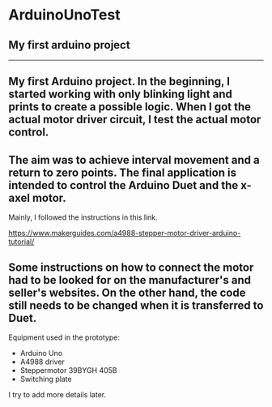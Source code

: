 # ArduinoUnoTest
## My first arduino project
---

My first Arduino project. In the beginning, I started working with only blinking light and prints to create a possible logic. When I got the actual motor driver circuit, I test the actual motor control.
---
The aim was to achieve interval movement and a return to zero points. The final application is intended to control the Arduino Duet and the x-axel motor.
---
Mainly, I followed the instructions in this link.

https://www.makerguides.com/a4988-stepper-motor-driver-arduino-tutorial/

Some instructions on how to connect the motor had to be looked for on the manufacturer's and seller's websites. On the other hand, the code still needs to be changed when it is transferred to Duet.
---
Equipment used in the prototype:

- Arduino Uno
- A4988 driver
- Steppermotor 39BYGH 405B
- Switching plate

I try to add more details later.

